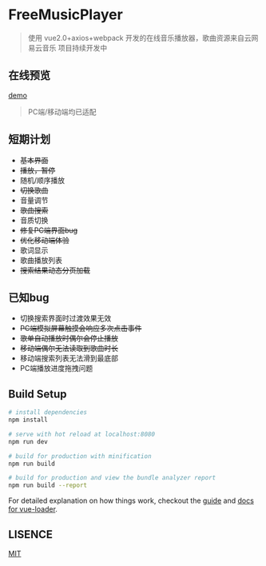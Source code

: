 # FreeMusicPlayer
> 使用 vue2.0+axios+webpack 开发的在线音乐播放器，歌曲资源来自云网易云音乐
项目持续开发中
## 在线预览
   [demo](e.zohar.com.cn/dist)
   > PC端/移动端均已适配
## 短期计划
- ~~基本界面~~
- ~~播放，暂停~~
- 随机/顺序播放
- ~~切换歌曲~~
- 音量调节
- ~~歌曲搜索~~
- 音质切换
- ~~修复PC端界面bug~~
- ~~优化移动端体验~~
- 歌词显示
- 歌曲播放列表
- ~~搜索结果动态分页加载~~
## 已知bug
- 切换搜索界面时过渡效果无效
- ~~PC端模拟屏幕触摸会响应多次点击事件~~
- ~~歌单自动播放时偶尔会停止播放~~
- ~~移动端偶尔无法读取到歌曲时长~~
- 移动端搜索列表无法滑到最底部
- PC端播放进度拖拽问题
## Build Setup

``` bash
# install dependencies
npm install

# serve with hot reload at localhost:8080
npm run dev

# build for production with minification
npm run build

# build for production and view the bundle analyzer report
npm run build --report
```

For detailed explanation on how things work, checkout the [guide](http://vuejs-templates.github.io/webpack/) and [docs for vue-loader](http://vuejs.github.io/vue-loader).

## LISENCE
[MIT](https://opensource.org/licenses/MIT)

